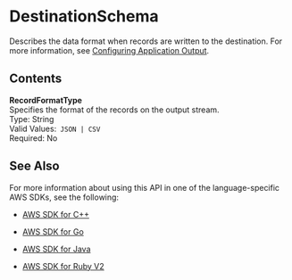 # DestinationSchema<a name="API_DestinationSchema"></a>

Describes the data format when records are written to the destination\. For more information, see [Configuring Application Output](http://docs.aws.amazon.com/kinesisanalytics/latest/dev/how-it-works-output.html)\. 

## Contents<a name="API_DestinationSchema_Contents"></a>

 **RecordFormatType**   
Specifies the format of the records on the output stream\.  
Type: String  
Valid Values:` JSON | CSV`   
Required: No

## See Also<a name="API_DestinationSchema_SeeAlso"></a>

For more information about using this API in one of the language\-specific AWS SDKs, see the following:

+  [AWS SDK for C\+\+](http://docs.aws.amazon.com/goto/SdkForCpp/kinesisanalytics-2015-08-14/DestinationSchema) 

+  [AWS SDK for Go](http://docs.aws.amazon.com/goto/SdkForGoV1/kinesisanalytics-2015-08-14/DestinationSchema) 

+  [AWS SDK for Java](http://docs.aws.amazon.com/goto/SdkForJava/kinesisanalytics-2015-08-14/DestinationSchema) 

+  [AWS SDK for Ruby V2](http://docs.aws.amazon.com/goto/SdkForRubyV2/kinesisanalytics-2015-08-14/DestinationSchema) 